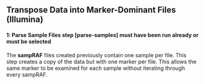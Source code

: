 ## Transpose Data into Marker-Dominant Files (Illumina)

#### 1: Parse Sample Files step [parse-samples] must have been run already or must be selected
The **sampRAF** files created previously contain one sample per file. This step creates a copy of the data but with one marker per file. This allows the same marker to be examined for each sample without iterating through every sampRAF.
